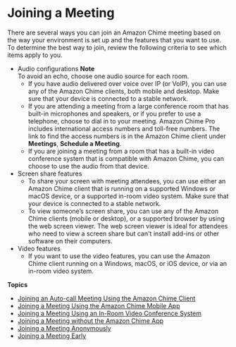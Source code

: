 # Joining a Meeting<a name="join-meetings"></a>

There are several ways you can join an Amazon Chime meeting based on the way your environment is set up and the features that you want to use\. To determine the best way to join, review the following criteria to see which items apply to you\.
+ Audio configurations
**Note**  
To avoid an echo, choose one audio source for each room\.
  + If you have audio delivered over voice over IP \(or VoIP\), you can use any of the Amazon Chime clients, both mobile and desktop\. Make sure that your device is connected to a stable network\.
  + If you are attending a meeting from a large conference room that has built\-in microphones and speakers, or if you prefer to use a telephone, choose to dial in to your meeting\. Amazon Chime Pro includes international access numbers and toll\-free numbers\. The link to find the access numbers is in the Amazon Chime client under **Meetings**, **Schedule a Meeting**\.
  + If you are joining a meeting from a room that has a built\-in video conference system that is compatible with Amazon Chime, you can choose to use the audio from that device\.
+ Screen share features
  + To share your screen with meeting attendees, you can use either an Amazon Chime client that is running on a supported Windows or macOS device, or a supported in\-room video system\. Make sure that your device is connected to a stable network\.
  + To view someone’s screen share, you can use any of the Amazon Chime clients \(mobile or desktop\), or a supported browser by using the web screen viewer\. The web screen viewer is ideal for attendees who need to view a screen share but can't install add\-ins or other software on their computers\.
+ Video features
  + If you want to use the video features, you can use the Amazon Chime client running on a Windows, macOS, or iOS device, or via an in\-room video system\.

**Topics**
+ [Joining an Auto\-call Meeting Using the Amazon Chime Client](chime-join-meeting-client.md)
+ [Joining a Meeting Using the Amazon Chime Mobile App](chime-join-meeting-mobile-app.md)
+ [Joining a Meeting Using an In\-Room Video Conference System](chime-join-meeting-conference-room.md)
+ [Joining a Meeting without the Amazon Chime App](chime-join-meeting.md)
+ [Joining a Meeting Anonymously](join-anonymous.md)
+ [Joining a Meeting Early](join-meeting-early.md)